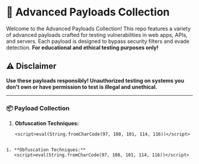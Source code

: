 # 🎯 Advanced Payloads Collection

Welcome to the Advanced Payloads Collection! This repo features a variety of advanced payloads crafted for testing vulnerabilities in web apps, APIs, and servers. Each payload is designed to bypass security filters and evade detection. **For educational and ethical testing purposes only!**

## ⚠️ Disclaimer

**Use these payloads responsibly! Unauthorized testing on systems you don't own or have permission to test is illegal and unethical.**

---

### 📦 Payload Collection

1. **Obfuscation Techniques:**
   ```plaintext
   <script>eval(String.fromCharCode(97, 108, 101, 114, 116))</script>


```plaintext
1. **Obfuscation Techniques:**
   <script>eval(String.fromCharCode(97, 108, 101, 114, 116))</script>
